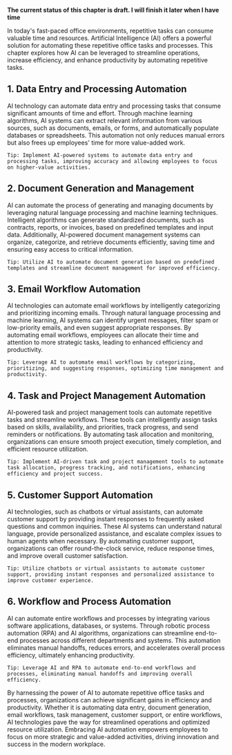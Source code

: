 **The current status of this chapter is draft. I will finish it later when I have time**

In today's fast-paced office environments, repetitive tasks can consume valuable time and resources. Artificial Intelligence (AI) offers a powerful solution for automating these repetitive office tasks and processes. This chapter explores how AI can be leveraged to streamline operations, increase efficiency, and enhance productivity by automating repetitive tasks.

**1. Data Entry and Processing Automation**
-------------------------------------------

AI technology can automate data entry and processing tasks that consume significant amounts of time and effort. Through machine learning algorithms, AI systems can extract relevant information from various sources, such as documents, emails, or forms, and automatically populate databases or spreadsheets. This automation not only reduces manual errors but also frees up employees' time for more value-added work.

`Tip: Implement AI-powered systems to automate data entry and processing tasks, improving accuracy and allowing employees to focus on higher-value activities.`

**2. Document Generation and Management**
-----------------------------------------

AI can automate the process of generating and managing documents by leveraging natural language processing and machine learning techniques. Intelligent algorithms can generate standardized documents, such as contracts, reports, or invoices, based on predefined templates and input data. Additionally, AI-powered document management systems can organize, categorize, and retrieve documents efficiently, saving time and ensuring easy access to critical information.

`Tip: Utilize AI to automate document generation based on predefined templates and streamline document management for improved efficiency.`

**3. Email Workflow Automation**
--------------------------------

AI technologies can automate email workflows by intelligently categorizing and prioritizing incoming emails. Through natural language processing and machine learning, AI systems can identify urgent messages, filter spam or low-priority emails, and even suggest appropriate responses. By automating email workflows, employees can allocate their time and attention to more strategic tasks, leading to enhanced efficiency and productivity.

`Tip: Leverage AI to automate email workflows by categorizing, prioritizing, and suggesting responses, optimizing time management and productivity.`

**4. Task and Project Management Automation**
---------------------------------------------

AI-powered task and project management tools can automate repetitive tasks and streamline workflows. These tools can intelligently assign tasks based on skills, availability, and priorities, track progress, and send reminders or notifications. By automating task allocation and monitoring, organizations can ensure smooth project execution, timely completion, and efficient resource utilization.

`Tip: Implement AI-driven task and project management tools to automate task allocation, progress tracking, and notifications, enhancing efficiency and project success.`

**5. Customer Support Automation**
----------------------------------

AI technologies, such as chatbots or virtual assistants, can automate customer support by providing instant responses to frequently asked questions and common inquiries. These AI systems can understand natural language, provide personalized assistance, and escalate complex issues to human agents when necessary. By automating customer support, organizations can offer round-the-clock service, reduce response times, and improve overall customer satisfaction.

`Tip: Utilize chatbots or virtual assistants to automate customer support, providing instant responses and personalized assistance to improve customer experience.`

**6. Workflow and Process Automation**
--------------------------------------

AI can automate entire workflows and processes by integrating various software applications, databases, or systems. Through robotic process automation (RPA) and AI algorithms, organizations can streamline end-to-end processes across different departments and systems. This automation eliminates manual handoffs, reduces errors, and accelerates overall process efficiency, ultimately enhancing productivity.

`Tip: Leverage AI and RPA to automate end-to-end workflows and processes, eliminating manual handoffs and improving overall efficiency.`

By harnessing the power of AI to automate repetitive office tasks and processes, organizations can achieve significant gains in efficiency and productivity. Whether it is automating data entry, document generation, email workflows, task management, customer support, or entire workflows, AI technologies pave the way for streamlined operations and optimized resource utilization. Embracing AI automation empowers employees to focus on more strategic and value-added activities, driving innovation and success in the modern workplace.
